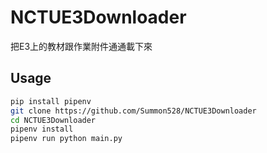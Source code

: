 # NCTUE3Downloader
把E3上的教材跟作業附件通通載下來

## Usage
``` sh
pip install pipenv
git clone https://github.com/Summon528/NCTUE3Downloader
cd NCTUE3Downloader
pipenv install
pipenv run python main.py
```
